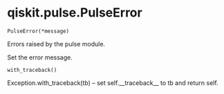 <span id="qiskit-pulse-pulseerror" />

# qiskit.pulse.PulseError



`PulseError(*message)`

Errors raised by the pulse module.

Set the error message.



`with_traceback()`

Exception.with\_traceback(tb) – set self.\_\_traceback\_\_ to tb and return self.
